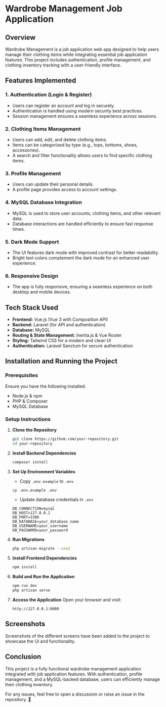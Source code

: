 # Wardrobe Management Job Application

## Overview
Wardrobe Management is a job application web app designed to help users manage their clothing items while integrating essential job application features. This project includes authentication, profile management, and clothing inventory tracking with a user-friendly interface.

## Features Implemented

### 1. **Authentication (Login & Register)**
- Users can register an account and log in securely.
- Authentication is handled using modern security best practices.
- Session management ensures a seamless experience across sessions.

### 2. **Clothing Items Management**
- Users can add, edit, and delete clothing items.
- Items can be categorized by type (e.g., tops, bottoms, shoes, accessories).
- A search and filter functionality allows users to find specific clothing items.

### 3. **Profile Management**
- Users can update their personal details.
- A profile page provides access to account settings.

### 4. **MySQL Database Integration**
- MySQL is used to store user accounts, clothing items, and other relevant data.
- Database interactions are handled efficiently to ensure fast response times.

### 5. **Dark Mode Support**
- The UI features dark mode with improved contrast for better readability.
- Bright text colors complement the dark mode for an enhanced user experience.

### 6. **Responsive Design**
- The app is fully responsive, ensuring a seamless experience on both desktop and mobile devices.

## Tech Stack Used

- **Frontend:** Vue.js (Vue 3 with Composition API)
- **Backend:** Laravel (for API and authentication)
- **Database:** MySQL
- **Routing & State Management:** Inertia.js & Vue Router
- **Styling:** Tailwind CSS for a modern and clean UI
- **Authentication:** Laravel Sanctum for secure authentication

## Installation and Running the Project

### Prerequisites
Ensure you have the following installed:
- Node.js & npm
- PHP & Composer
- MySQL Database

### Setup Instructions

1. **Clone the Repository**
   ```sh
   git clone https://github.com/your-repository.git
   cd your-repository
   ```

2. **Install Backend Dependencies**
   ```sh
   composer install
   ```

3. **Set Up Environment Variables**
   - Copy `.env.example` to `.env`
   ```sh
   cp .env.example .env
   ```
   - Update database credentials in `.env`
   ```env
   DB_CONNECTION=mysql
   DB_HOST=127.0.0.1
   DB_PORT=3306
   DB_DATABASE=your_database_name
   DB_USERNAME=your_username
   DB_PASSWORD=your_password
   ```

4. **Run Migrations**
   ```sh
   php artisan migrate --seed
   ```

5. **Install Frontend Dependencies**
   ```sh
   npm install
   ```

6. **Build and Run the Application**
   ```sh
   npm run dev
   php artisan serve
   ```

7. **Access the Application**
   Open your browser and visit:
   ```
   http://127.0.0.1:8000
   ```

## Screenshots
Screenshots of the different screens have been added to the project to showcase the UI and functionality.

## Conclusion
This project is a fully functional wardrobe management application integrated with job application features. With authentication, profile management, and a MySQL-backed database, users can efficiently manage their clothing inventory. 

For any issues, feel free to open a discussion or raise an issue in the repository. 🚀

